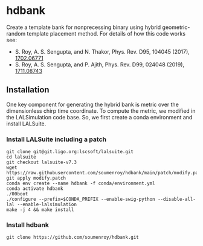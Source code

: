 # hdbank


Create a template bank for nonprecessing binary using hybrid geometric-random template placement method.
For details of how this code works see:
*  S. Roy, A. S. Sengupta, and N. Thakor, Phys. Rev. D95, 104045 (2017), [1702.06771](https://arxiv.org/abs/1702.06771)
*  S. Roy, A. S. Sengupta,  and P. Ajith, Phys. Rev. D99, 024048 (2019), [1711.08743](https://arxiv.org/abs/1711.08743)


## Installation
One key component for generating the hybrid bank is metric over the dimensionless chirp time coordinate. To compute the metric, we modified in the LALSimulation code base. So, we first create a conda environment and install LALSuite.

### Install LALSuite including a patch
```
git clone git@git.ligo.org:lscsoft/lalsuite.git
cd lalsuite
git checkout lalsuite-v7.3
wget https://raw.githubusercontent.com/soumenroy/hdbank/main/patch/modify.patch
git apply modify.patch
conda env create --name hdbank -f conda/environment.yml
conda activate hdbank
./00boot
./configure --prefix=$CONDA_PREFIX --enable-swig-python --disable-all-lal --enable-lalsimulation
make -j 4 && make install
```

### Install hdbank
`git clone https://github.com/soumenroy/hdbank.git`

